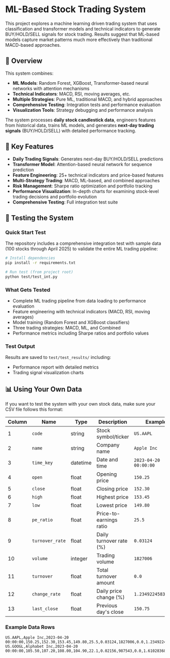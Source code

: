 # ML-Based Stock Trading System

This project explores a machine learning driven trading system that uses classification and transformer models and 
technical indicators to generate BUY/HOLD/SELL signals for stock trading. Results suggest that ML-based models capture 
market patterns much more effectively than traditional MACD-based approaches.

## 🎯 Overview

This system combines:
- **ML Models**: Random Forest, XGBoost, Transformer-based neural networks with attention mechanisms
- **Technical Indicators**: MACD, RSI, moving averages, etc.
- **Multiple Strategies**: Pure ML, traditional MACD, and hybrid approaches
- **Comprehensive Testing**: Integration tests and performance evaluation
- **Visualization Tools**: Strategy debugging and performance analysis

The system processes **daily stock candlestick data**, engineers features from historical data, trains ML models, 
and generates **next-day trading signals** (BUY/HOLD/SELL) with detailed performance tracking.

## 🚀 Key Features

- **Daily Trading Signals**: Generates next-day BUY/HOLD/SELL predictions
- **Transformer Model**: Attention-based neural network for sequence prediction
- **Feature Engineering**: 25+ technical indicators and price-based features
- **Multi-Strategy Trading**: MACD, ML-based, and combined approaches
- **Risk Management**: Sharpe ratio optimization and portfolio tracking
- **Performance Visualization**: In-depth charts for examining stock-level trading decisions and portfolio evolution
- **Comprehensive Testing**: Full integration test suite

## 🧪 Testing the System

### Quick Start Test
The repository includes a comprehensive integration test with sample data (100 stocks through April 2025) to validate the entire ML trading pipeline:

```bash
# Install dependencies
pip install -r requirements.txt

# Run test (from project root)
python test/test_int.py
```

### What Gets Tested
- Complete ML trading pipeline from data loading to performance evaluation
- Feature engineering with technical indicators (MACD, RSI, moving averages)
- Model training (Random Forest and XGBoost classifiers)
- Three trading strategies: MACD, ML, and Combined
- Performance metrics including Sharpe ratios and portfolio values

### Test Output
Results are saved to `test/test_results/` including:
- Performance report with detailed metrics
- Trading signal visualization charts

## 📊 Using Your Own Data

If you want to test the system with your own stock data, make sure your CSV file follows this format:

| Column | Name | Type | Description | Example |
|--------|------|------|-------------|--------|
| 1 | `code` | string | Stock symbol/ticker | `US.AAPL` |
| 2 | `name` | string | Company name | `Apple Inc` |
| 3 | `time_key` | datetime | Date and time | `2023-04-20 00:00:00` |
| 4 | `open` | float | Opening price | `150.25` |
| 5 | `close` | float | Closing price | `152.30` |
| 6 | `high` | float | Highest price | `153.45` |
| 7 | `low` | float | Lowest price | `149.80` |
| 8 | `pe_ratio` | float | Price-to-earnings ratio | `25.5` |
| 9 | `turnover_rate` | float | Daily turnover rate (%) | `0.03124` |
| 10 | `volume` | integer | Trading volume | `1827006` |
| 11 | `turnover` | float | Total turnover amount | `0.0` |
| 12 | `change_rate` | float | Daily price change (%) | `1.234922458357270` |
| 13 | `last_close` | float | Previous day's close | `150.75` |

### Example Data Rows
```csv
US.AAPL,Apple Inc,2023-04-20 00:00:00,150.25,152.30,153.45,149.80,25.5,0.03124,1827006,0.0,1.234922458357270,150.75
US.GOOGL,Alphabet Inc,2023-04-20 00:00:00,105.50,107.20,108.00,104.90,22.1,0.02156,987543,0.0,1.610283687943262,105.72
```
